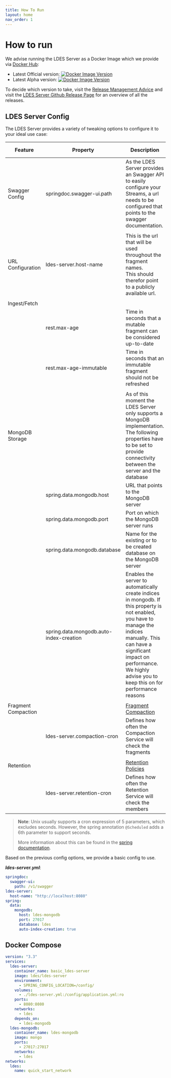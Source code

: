 ```yaml
---
title: How To Run
layout: home
nav_order: 1
---
```


# How to run

We advise running the LDES Server as a Docker Image which we provide
via [Docker Hub](https://hub.docker.com/r/ldes/ldes-server/):

* Latest Official
  version: [![Docker Image Version](https://img.shields.io/docker/v/ldes/ldes-server/latest)](https://hub.docker.com/r/ldes/ldes-server/tags)
* Latest Alpha
  version: [![Docker Image Version](https://img.shields.io/docker/v/ldes/ldes-server)](https://hub.docker.com/r/ldes/ldes-server/tags)

To decide which version to take, visit
the [Release Management Advice](https://informatievlaanderen.github.io/VSDS-Tech-Docs/release/Release_Management#which-version-should-i-use)
and visit the [LDES Server Github Release Page](https://github.com/Informatievlaanderen/VSDS-LDESServer4J/releases/) for
an overview of all the releases.

## LDES Server Config

The LDES Server provides a variety of tweaking options to configure it to your ideal use case:

| Feature             | Property                                | Description                                                                                                                                                                                                                                                   | Default Value |
|---------------------|-----------------------------------------|---------------------------------------------------------------------------------------------------------------------------------------------------------------------------------------------------------------------------------------------------------------|---------------|
| Swagger Config      | springdoc.swagger-ui.path               | As the LDES Server provides an Swagger API to easily configure your Streams, a url needs to be configured that points to the swagger documentation.                                                                                                           |               |
|                     |                                         |                                                                                                                                                                                                                                                               |               |
| URL Configuration   | ldes-server.host-name                   | This is the url that will be used throughout the fragment names. <br>This should therefor point to a publicly available url.                                                                                                                                  |               |
|                     | 
| Ingest/Fetch        | 
|                     | rest.max-age                            | Time in seconds that a mutable fragment can be considered up-to-date                                                                                                                                                                                          | 60            |
|                     | rest.max-age-immutable                  | Time in seconds that an immutable fragment should not be refreshed                                                                                                                                                                                            | 604800        |
|                     |                                         |                                                                                                                                                                                                                                                               |               |
| MongoDB Storage     |                                         | As of this moment the LDES Server only supports a MongoDB implementation. <br> The following properties have to be set to provide connectivity between the server and the database                                                                            |               |
|                     | spring.data.mongodb.host                | URL that points to the MongoDB server                                                                                                                                                                                                                         |               |
|                     | spring.data.mongodb.port                | Port on which the MongoDB server runs                                                                                                                                                                                                                         |               |
|                     | spring.data.mongodb.database            | Name for the existing or to be created database on the MongoDB server                                                                                                                                                                                         |               |
|                     | spring.data.mongodb.auto-index-creation | Enables the server to automatically create indices in mongodb. If this property is not enabled, you have to manage the indices manually. This can have a significant impact on performance. <br> We highly advise you to keep this on for performance reasons |               |
|                     |                                         |                                                                                                                                                                                                                                                               |               |
| Fragment Compaction |                                         | [Fragment Compaction](./features/compaction)                                                                                                                                                                                                                  |               |                                                                                                                                 |
|                     | ldes-server.compaction-cron             | Defines how often the Compaction Service will check the fragments                                                                                                                                                                                             | 0 0 0 * * *   |
|                     |                                         |                                                                                                                                                                                                                                                               |               |
| Retention           |                                         | [Retention Policies](./configuration/retention-policies)                                                                                                                                                                                                      |               |
|                     | ldes-server.retention-cron              | Defines how often the Retention Service will check the members                                                                                                                                                                                                | 0 0 0 * * *   |

> **Note**: Unix usually supports a cron expression of 5 parameters, which excludes seconds. However, the spring
> annotation `@Scheduled` adds a 6th parameter to support seconds.
>
> More information about this can be found in
> the [spring documentation](https://docs.spring.io/spring-framework/docs/current/javadoc-api/org/springframework/scheduling/support/CronExpression.html).

Based on the previous config options, we provide a basic config to use.

***ldes-server.yml***:

````yaml
springdoc:
  swagger-ui:
    path: /v1/swagger
ldes-server:
  host-name: "http://localhost:8080"
spring:
  data:
    mongodb:
      host: ldes-mongodb
      port: 27017
      database: ldes
      auto-index-creation: true
````

## Docker Compose

````yaml
version: "3.3"
services:
  ldes-server:
    container_name: basic_ldes-server
    image: ldes/ldes-server
    environment:
      - SPRING_CONFIG_LOCATION=/config/
    volumes:
      - ./ldes-server.yml:/config/application.yml:ro
    ports:
      - 8080:8080
    networks:
      - ldes
    depends_on:
      - ldes-mongodb
  ldes-mongodb:
    container_name: ldes-mongodb
    image: mongo
    ports:
      - 27017:27017
    networks:
      - ldes
networks:
  ldes:
    name: quick_start_network
````